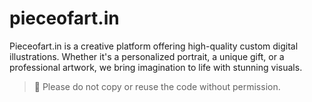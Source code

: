 # pieceofart.in
Pieceofart.in is a creative platform offering high-quality custom digital illustrations. Whether it's a personalized portrait, a unique gift, or a professional artwork, we bring imagination to life with stunning visuals.  

> 🚫 Please do not copy or reuse the code without permission.


